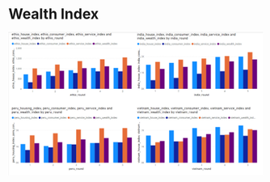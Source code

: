 # Wealth Index
![alt text](https://github.com/Maxyee/julhas-data-science-projects/blob/master/PowerBI/wealth_index/final.png)
